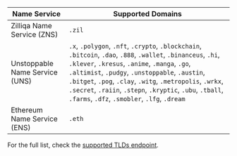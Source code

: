 | Name Service                   | Supported Domains                                                                                                                                                                                                                                                                                                                                                                           |
| ------------------------------ | ------------------------------------------------------------------------------------------------------------------------------------------------------------------------------------------------------------------------------------------------------------------------------------------------------------------------------------------------------------------------------------------- |
| Zilliqa Name Service (ZNS)     | `.zil`                                                                                                                                                                                                                                                                                                                                                                                      |
| Unstoppable Name Service (UNS) | `.x`, `.polygon`, `.nft`, `.crypto`, `.blockchain`, `.bitcoin`, `.dao`, `.888`, `.wallet`, `.binanceus`, `.hi`, `.klever`, `.kresus`, `.anime`, `.manga`, `.go`, `.altimist`, `.pudgy`, `.unstoppable`, `.austin`, `.bitget`, `.pog`, `.clay`, `.witg`, `.metropolis`, `.wrkx`, `.secret`, `.raiin`, `.stepn`, `.kryptic`, `.ubu`, `.tball`, `.farms`, `.dfz`, `.smobler`, `.lfg`, `.dream` |
| Ethereum Name Service (ENS)    | `.eth`                                                                                                                                                                                                                                                                                                                                                                                      |

For the full list, check the [supported TLDs endpoint](https://api.unstoppabledomains.com/resolve/supported_tlds).

